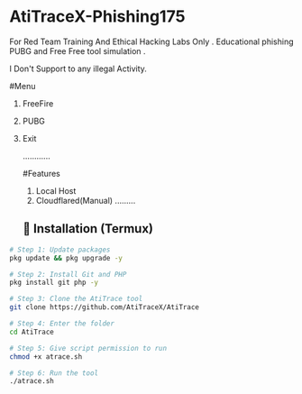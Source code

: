 # AtiTraceX-Phishing175
For Red Team Training And Ethical Hacking Labs Only . Educational phishing PUBG and Free Free tool simulation .

I Don't Support to any illegal Activity.

#Menu 
1) FreeFire
2) PUBG
3) Exit

   ............

   #Features
   1) Local Host
   2) Cloudflared(Manual)
      .........
   ## 🧰 Installation (Termux)

```bash
# Step 1: Update packages
pkg update && pkg upgrade -y

# Step 2: Install Git and PHP
pkg install git php -y

# Step 3: Clone the AtiTrace tool
git clone https://github.com/AtiTraceX/AtiTrace

# Step 4: Enter the folder
cd AtiTrace

# Step 5: Give script permission to run
chmod +x atrace.sh

# Step 6: Run the tool
./atrace.sh


